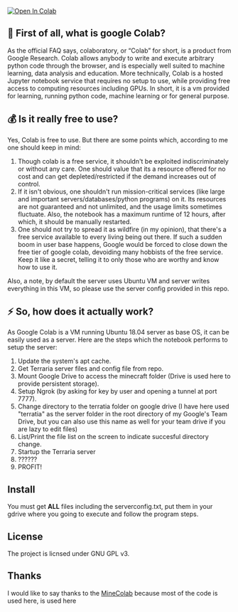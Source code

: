 [![Open In Colab](https://colab.research.google.com/assets/colab-badge.svg)](https://colab.research.google.com/github/AndreVuillemot160/TerrColab/blob/main/TerrColab.ipynb)

## :hear_no_evil:  First of all, what is google Colab?
As the official FAQ says, colaboratory, or “Colab” for short, is a product from Google Research. Colab allows anybody to write and execute arbitrary python code through the browser, and is especially well suited to machine learning, data analysis and education. More technically, Colab is a hosted Jupyter notebook service that requires no setup to use, while providing free access to computing resources including GPUs.
In short, it is a vm provided for learning, running python code, machine learning or for general purpose.
## :moneybag:  Is it really free to use?
Yes, Colab is free to use. But there are some points which, according to me one should keep in mind:
1. Though colab is a free service, it shouldn't be exploited indiscriminately or without any care. One should value that its a resource offered for no cost and can get depleted/restricted if the demand increases out of control.
2. If it isn't obvious, one shouldn't run mission-critical services (like large and important servers/databases/python programs) on it. Its resources are not guaranteed and not unlimited, and the usage limits sometimes fluctuate. Also, the notebook has a maximum runtime of 12 hours, after which, it should be manually restarted.
3. One should not try to spread it as wildfire (in my opinion), that there's a free service available to every living being out there. If such a sudden boom in user base happens, Google would be forced to close down the free tier of google colab, devoiding many hobbists of the free service. Keep it like a secret, telling it to only those who are worthy and know how to use it.

Also, a note, by default the server uses Ubuntu VM and server writes everything in this VM, so please use the server config provided in this repo.
## :zap:  So, how does it actually work?
As Google Colab is a VM running Ubuntu 18.04 server as base OS, it can be easily used as a server. Here are the steps which the notebook performs to setup the server:
1. Update the system's apt cache.
2. Get Terraria server files and config file from repo.
3. Mount Google Drive to access the minecraft folder (Drive is used here to provide persistent storage).
4. Setup Ngrok (by asking for key by user and opening a tunnel at port 7777).
5. Change directory to the terratia folder on google drive (I have here used "terratia" as the server folder in the root directory of my Google's Team Drive, but you can also use this name as well for your team drive if you are lazy to edit files)
6. List/Print the file list on the screen to indicate succesful directory change.
7. Startup the Terraria server
8. ??????
9. PROFIT!

## Install
You must get **ALL** files including the serverconfig.txt, put them in your gdrive where you going to execute and follow the program steps.

## License
The project is licnsed under GNU GPL v3.

## Thanks
I would like to say thanks to the [MineColab](https://github.com/thecoder-001/MineColab) because most of the code is used here, is used here

